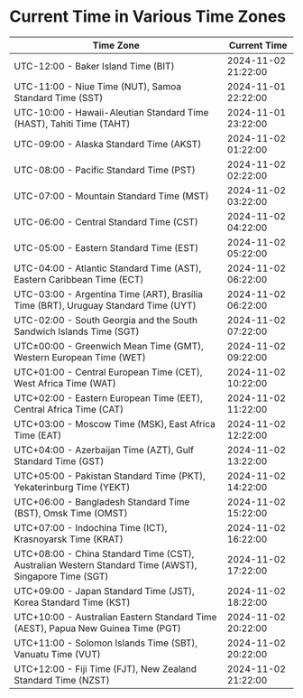 # Current Time in Various Time Zones

| Time Zone | Current Time |
|-----------|--------------|
| UTC-12:00 - Baker Island Time (BIT) | 2024-11-02 21:22:00 |
| UTC-11:00 - Niue Time (NUT), Samoa Standard Time (SST) | 2024-11-01 22:22:00 |
| UTC-10:00 - Hawaii-Aleutian Standard Time (HAST), Tahiti Time (TAHT) | 2024-11-01 23:22:00 |
| UTC-09:00 - Alaska Standard Time (AKST) | 2024-11-02 01:22:00 |
| UTC-08:00 - Pacific Standard Time (PST) | 2024-11-02 02:22:00 |
| UTC-07:00 - Mountain Standard Time (MST) | 2024-11-02 03:22:00 |
| UTC-06:00 - Central Standard Time (CST) | 2024-11-02 04:22:00 |
| UTC-05:00 - Eastern Standard Time (EST) | 2024-11-02 05:22:00 |
| UTC-04:00 - Atlantic Standard Time (AST), Eastern Caribbean Time (ECT) | 2024-11-02 06:22:00 |
| UTC-03:00 - Argentina Time (ART), Brasília Time (BRT), Uruguay Standard Time (UYT) | 2024-11-02 06:22:00 |
| UTC-02:00 - South Georgia and the South Sandwich Islands Time (SGT) | 2024-11-02 07:22:00 |
| UTC±00:00 - Greenwich Mean Time (GMT), Western European Time (WET) | 2024-11-02 09:22:00 |
| UTC+01:00 - Central European Time (CET), West Africa Time (WAT) | 2024-11-02 10:22:00 |
| UTC+02:00 - Eastern European Time (EET), Central Africa Time (CAT) | 2024-11-02 11:22:00 |
| UTC+03:00 - Moscow Time (MSK), East Africa Time (EAT) | 2024-11-02 12:22:00 |
| UTC+04:00 - Azerbaijan Time (AZT), Gulf Standard Time (GST) | 2024-11-02 13:22:00 |
| UTC+05:00 - Pakistan Standard Time (PKT), Yekaterinburg Time (YEKT) | 2024-11-02 14:22:00 |
| UTC+06:00 - Bangladesh Standard Time (BST), Omsk Time (OMST) | 2024-11-02 15:22:00 |
| UTC+07:00 - Indochina Time (ICT), Krasnoyarsk Time (KRAT) | 2024-11-02 16:22:00 |
| UTC+08:00 - China Standard Time (CST), Australian Western Standard Time (AWST), Singapore Time (SGT) | 2024-11-02 17:22:00 |
| UTC+09:00 - Japan Standard Time (JST), Korea Standard Time (KST) | 2024-11-02 18:22:00 |
| UTC+10:00 - Australian Eastern Standard Time (AEST), Papua New Guinea Time (PGT) | 2024-11-02 20:22:00 |
| UTC+11:00 - Solomon Islands Time (SBT), Vanuatu Time (VUT) | 2024-11-02 20:22:00 |
| UTC+12:00 - Fiji Time (FJT), New Zealand Standard Time (NZST) | 2024-11-02 21:22:00 |
